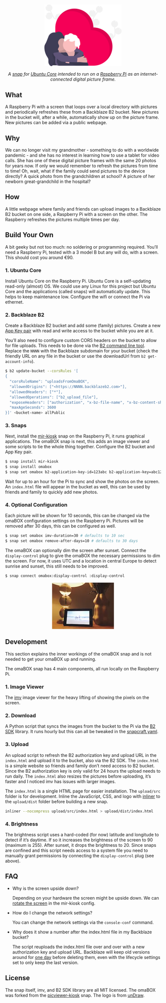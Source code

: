 <div align='center'>
  <img src='upload/src/grandma.svg' width='250px'>
  <p>
    <em>A <a href='https://snapcraft.io/about'>snap</a> for <a href='https://ubuntu.com/core'>Ubuntu Core</a> intended to run on a <a href='https://www.raspberrypi.org/products/raspberry-pi-3-model-b/'>Raspberry Pi</a> as an internet-connected digital picture frame.</em>
  </p>
</div>

## What

A Raspberry Pi with a screen that loops over a local directory with pictures and periodically refreshes these from a Backblaze B2 bucket. New pictures in the bucket will, after a while, automatically show up on the picture frame. New pictures can be added via a public webpage.

## Why

We can no longer visit my grandmother - something to do with a worldwide pandemic - and she has no interest in learning how to use a tablet for video calls. She has one of these digital picture frames with the same 20 photos for years now. If only we would remember to refresh the pictures from time to time! Oh, wait, what if the family could send pictures to the device directly? A quick photo from the grandchildren at school? A picture of her newborn great-grandchild in the hospital?

## How

A little webpage where family and friends can upload images to a Backblaze B2 bucket on one side, a Raspberry Pi with a screen on the other. The Raspberry refreshes the pictures multiple times per day.

## Build Your Own

A bit geeky but not too much: no soldering or programming required. You’ll need a Raspberry Pi, tested with a 3 model B but any will do, with a screen. This should cost you around €90.

### 1. Ubuntu Core

Install Ubuntu Core on the Raspberry Pi. Ubuntu Core is a self-updating read-only (almost) OS. We could use any Linux for this project but Ubuntu Core and the applications (called snaps) will automatically update. This helps to keep maintenance low. Configure the wifi or connect the Pi via ethernet.

### 2. Backblaze B2

Create a Backblaze B2 bucket and add some (family) pictures. Create a new [App Key pair](https://help.backblaze.com/hc/en-us/articles/360052129034-Creating-and-Managing-Application-Keys) with read and write access to the bucket while you are at it.

You’ll also need to configure custom CORS headers on the bucket to allow for file uploads. This needs to be done via the [B2 command line tool](https://www.backblaze.com/b2/docs/quick_command_line.html). Replace the `NNNN` with the Backblaze subdomain for your bucket (check the friendly URL on any file in the bucket or use the downloadUrl from `b2 get-account-info`).

```sh
$ b2 update-bucket --corsRules '[
{
  "corsRuleName": "uploadsFromOmaBOX",
  "allowedOrigins": ["<https://NNNN.backblazeb2.com>"],
  "allowedHeaders": ["*"],
  "allowedOperations": ["b2_upload_file"],
  "exposeHeaders": ["authorization", "x-bz-file-name", "x-bz-content-sha1"],
  "maxAgeSeconds": 3600
}]' <bucket-name> allPublic
```

### 3. Snaps

Next, install the [mir-kiosk](https://snapcraft.io/mir-kiosk) snap on the Raspberry Pi, it runs graphical applications. The omaBOX snap is next, this adds an image viewer and some scripts to tie the whole thing together. Configure the B2 bucket and App Key pair.

```sh
$ snap install mir-kiosk
$ snap install omabox
$ snap set omabox b2-application-key-id=123abc b2-application-key=abc123 b2-bucket=abc
```

Wait for up to an hour for the Pi to sync and show the photos on the screen. An `index.html` file will appear in the bucket as well, this can be used by friends and family to quickly add new photos.

### 4. Optional Configuration

Each picture will be shown for 10 seconds, this can be changed via the omaBOX configuration settings on the Raspberry Pi. Pictures will be removed after 30 days, this can be configured as well.

```sh
$ snap set omabox imv-duration=30 # defaults to 10 sec
$ snap set omabox remove-after-days=10 # defaults to 30 days
```

The omaBOX can optionally dim the screen after sunset. Connect the `display-control` plug to give the omaBOX the necessary permissions to dim the screen. For now, it uses UTC and a location in central Europe to detect sunrise and sunset, this still needs to be improved.

```sh
$ snap connect omabox:display-control :display-control
```

<p align='center'>
  <img src='omabox.webp' align='center'>
</p>

## Development

This section explains the inner workings of the omaBOX snap and is not needed to get your omaBOX up and running.

The omaBOX snap has 4 main components, all run locally on the Raspberry Pi.

### 1. Image Viewer

The [imv](https://github.com/eXeC64/imv) image viewer for the heavy lifting of showing the pixels on the screen.

### 2. Download

A Python script that syncs the images from the bucket to the Pi via the [B2 SDK](https://github.com/Backblaze/b2-sdk-python) library. It runs hourly but this can all be tweaked in the [snapcraft.yaml](snap/snapcraft.yaml).

### 3. Upload

An upload script to refresh the B2 authorization key and upload URL in the `index.html` and upload it to the bucket, also via the B2 SDK. The `index.html` is a simple website so friends and family don’t need access to B2 bucket. Since the B2 authorization key is only valid for 24 hours the upload needs to run daily. The `index.html` also resizes the pictures before uploading, it’s faster and I noticed imv has issues with larger images.

The `index.html` is a single HTML page for easier installation. The `upload/src` folder is for development. Inline the JavaScript, CSS, and logo with [inliner](https://github.com/remy/inliner) to the `upload/dist` folder before building a new snap.

```sh
inliner --nocompress upload/src/index.html > upload/dist/index.html
```

### 4. Brightness

The brightness script uses a hard-coded (for now) latitude and longitude to detect if it’s daytime. If so it increases the brightness of the screen to 90 (maximum is 255). After sunset, it drops the brightness to 20. Since snaps are confined and this script needs access to a system file you need to manually grant permissions by connecting the `display-control` plug (see above).

## FAQ

- Why is the screen upside down?

  Depending on your hardware the screen might be upside down. We can [rotate the screen](https://askubuntu.com/a/1293464) in the mir-kiosk config.

- How do I change the network settings?

  You can change the network settings via the `console-conf` command.

- Why does it show a number after the index.html file in my Backblaze bucket?

  The script reuploads the index.html file over and over with a new authorization key and upload URL. Backblaze will keep old versions around for [one day](https://help.backblaze.com/hc/en-us/articles/360039296494-How-to-set-Lifecycle-Rules-on-B2) before deleting them, even with the lifecycle settings set to only keep the last version.

## License

The snap itself, imv, and B2 SDK library are all MIT licensed. The omaBOX was forked from the [picviewer-kiosk](https://snapcraft.io/picviewer-kiosk) snap. The logo is from [unDraw](https://undraw.co).
